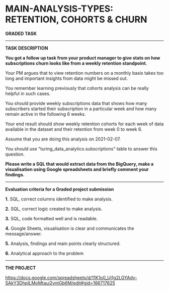 # MAIN-ANALYSIS-TYPES: RETENTION, COHORTS & CHURN

**GRADED TASK**

-----

**TASK DESCRIPTION**

**You got a follow up task from your product manager to give stats on how subscriptions churn looks like from a weekly retention standpoint.**

Your PM argues that to view retention numbers on a monthly basis takes too long and important insights from data might be missed out.

You remember learning previously that cohorts analysis can be really helpful in such cases. 

You should provide weekly subscriptions data that shows how many subscribers started their subscription in a particular week and how many remain active in the following 6 weeks. 

Your end result should show weekly retention cohorts for each week of data available in the dataset and their retention from week 0 to week 6. 

Assume that you are doing this analysis on 2021-02-07.

You should use "turing_data_analytics.subscriptions" table to answer this question. 

**Please write a SQL that would extract data from the BigQuery, make a visualisation using Google spreadsheets and briefly comment your findings.**

-----

**Evaluation criteria for a Graded project submission**

**1.** SQL, correct columns identified to make analysis.

**2.** SQL, correct logic created to make analysis.

**3.** SQL, code formatted well and is readable.

**4.** Google Sheets, visualisation is clear and communicates the message/answer.

**5.** Analysis, findings and main points clearly structured.

**6.** Analytical approach to the problem

-----

**THE PROJECT**

https://docs.google.com/spreadsheets/d/11K1o0_Uj1g2LGYAdy-SAkY3DhpILMoMtaui2yntGb6M/edit#gid=166717625
